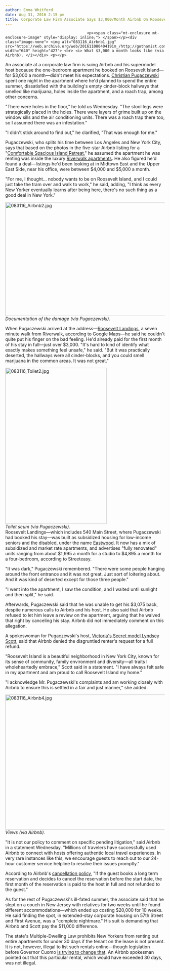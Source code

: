 ```yaml
---
author: Emma Whitford
date: Aug 31, 2016 2:15 pm
title: Corporate Law Firm Associate Says $3,000/Month Airbnb On Roosevelt Island Was A Ripoff
---
```


	
										<p><span class="mt-enclosure mt-enclosure-image" style="display: inline;"> </span></p><div class="image-none"> <img alt="083116_Airbnb1.jpg" src="https://web.archive.org/web/20161108040419im_/http://gothamist.com/attachments/nyc_ewhitford/083116_Airbnb1.jpg" width="640" height="427"> <br> <i> What $3,000 a month looks like (via Airbnb). </i></div> <p></p>

<p>An associate at a corporate law firm is suing Airbnb and his supermodel host because the one-bedroom apartment he booked on Roosevelt Island&#x2014;for $3,000 a month&#x2014;didn&apos;t meet his expectations. <a href="https://web.archive.org/web/20161108040419/http://www.shearman.com/en/people/p/pugaczewski-christian-a">Christian Pugaczewski</a> spent one night in the apartment where he&apos;d planned to spend the entire summer, dissatisfied with the building&apos;s empty cinder-block hallways that smelled like marijuana, holes inside the apartment, and a roach trap, among other concerns. </p>

<p>&quot;There were holes in the floor,&quot; he told us Wednesday. &quot;The stool legs were strategically placed in the holes. There were layers of grime built up on the window sills and the air conditioning units. There was a roach trap there too, so I assumed there was an infestation.&quot; </p>

<p>&quot;I didn&apos;t stick around to find out,&quot; he clarified, &quot;That was enough for me.&quot; </p>

<p>Pugaczewski, who splits his time between Los Angeles and New York City, says that based on the photos in the five-star Airbnb listing for a &quot;<a href="https://web.archive.org/web/20161108040419/https://www.airbnb.com/rooms/923708?sug=50">Comfortable Spacious Island Retreat</a>,&quot; he assumed the apartment he was renting was inside the luxury <a href="https://web.archive.org/web/20161108040419/http://www.relatedrentals.com/apartment-rentals/new-york-city/roosevelt-island/riverwalk-crossing">Riverwalk apartments</a>. He also figured he&apos;d found a deal&#x2014;listings he&apos;d been looking at in Midtown East and the Upper East Side, near his office, were between $4,000 and $5,000 a month. </p>

<p>&quot;For me, I thought... nobody wants to be on Roosevelt Island, and I could just take the tram over and walk to work,&quot; he said, adding, &quot;I think as every New Yorker eventually learns after being here, there&apos;s no such thing as a good deal in New York.&quot; </p>

<p><span class="mt-enclosure mt-enclosure-image" style="display: inline;"> </span></p><div class="image-none"> <img alt="083116_Airbnb2.jpg" src="https://web.archive.org/web/20161108040419im_/http://gothamist.com/attachments/nyc_ewhitford/083116_Airbnb2.jpg" width="640" height="360"> <br> <i> Documentation of the damage (via Pugaczewski). </i></div> <p></p>

<p>When Pugaczewski arrived at the address&#x2014;<a href="https://web.archive.org/web/20161108040419/http://www.rooseveltlandings.com/">Roosevelt Landings</a>, a seven minute walk from Riverwalk, according to Google Maps&#x2014;he said he couldn&apos;t quite put his finger on the bad feeling. He&apos;d already paid for the first month of his stay in full&#x2014;just over $3,000. &quot;It&apos;s hard to kind of identify what exactly makes something feel unsafe,&quot; he said. &quot;But it was practically deserted, the hallways were all cinder-blocks, and you could smell marijuana in the common areas. It was not great.&quot; </p>

<p><span class="mt-enclosure mt-enclosure-image" style="display: inline;"> </span></p><div class="image-right"> <img alt="083116_Toilet2.jpg" src="https://web.archive.org/web/20161108040419im_/http://gothamist.com/attachments/nyc_ewhitford/083116_Toilet2.jpg" width="320" height="494"> <br> <i style=" width:320px; ;display:block"> Toilet scum (via Pugaczewski). </i></div> Roosevelt Landings&#x2014;which includes 540 Main Street, where Pugaczewski had booked his stay&#x2014;was built as subsidized housing for low-income seniors and the disabled, under the name <a href="https://web.archive.org/web/20161108040419/http://www.nytimes.com/1993/08/01/realestate/if-you-re-thinking-of-living-in-roosevelt-island.html?pagewanted=all">Eastwood</a>. It now has a mix of subsidized and market rate apartments, and advertises &quot;fully renovated&quot; units ranging from about $1,995 a month for a studio to $4,895 a month for a four-bedroom, according to Streeteasy.<p></p>

<p>&quot;It was dark,&quot; Pugaczewski remembered. &quot;There were some people hanging around the front entrance and it was not great. Just sort of loitering about. And it was kind of deserted except for those three people.&quot; </p>

<p>&quot;I went into the apartment, I saw the condition, and I waited until sunlight and then split,&quot; he said. </p>

<p>Afterwards, Pugaczewski said that he was unable to get his $3,075 back, despite numerous calls to Airbnb and his host. He also said that Airbnb refused to let him leave a review on the apartment, arguing that he waived that right by canceling his stay. Airbnb did not immediately comment on this allegation. </p>

<p>A spokeswoman for Pugaczewski&apos;s host, <a href="https://web.archive.org/web/20161108040419/http://www.lyndseyscott.com/#about">Victoria&apos;s Secret model Lyndsey Scott</a>, said that Airbnb denied the disgruntled renter&apos;s request for a full refund. </p>

<p>&quot;Roosevelt Island is a beautiful neighborhood in New York City, known for its sense of community, family environment and diversity&#x2014;all traits I wholeheartedly embrace,&quot; Scott said in a statement. &quot;I have always felt safe in my apartment and am proud to call Roosevelt Island my home.&quot; </p>

<p>&quot;I acknowledge Mr. Pugaczewski&apos;s complaints and am working closely with Airbnb to ensure this is settled in a fair and just manner,&quot; she added.</p>

<p><span class="mt-enclosure mt-enclosure-image" style="display: inline;"> </span></p><div class="image-none"> <img alt="083116_Airbnb4.jpg" src="https://web.archive.org/web/20161108040419im_/http://gothamist.com/attachments/nyc_ewhitford/083116_Airbnb4.jpg" width="640" height="427"> <br> <i> Views (via Airbnb). </i></div> <p></p>

<p>&quot;It is not our policy to comment on specific pending litigation,&quot; said Airbnb in a statement Wednesday. &quot;Millions of travelers have successfully used Airbnb to connect with hosts offering authentic local travel experiences. In very rare instances like this, we encourage guests to reach out to our 24-hour customer service helpline to resolve their issues promptly.&quot;</p>

<p>According to Airbnb&apos;s <a href="https://web.archive.org/web/20161108040419/https://www.airbnb.com/home/cancellation_policies#long-term">cancellation policy</a>, &quot;If the guest books a long term reservation and decides to cancel the reservation before the start date, the first month of the reservation is paid to the host in full and not refunded to the guest.&quot; </p>

<p>As for the rest of Pugaczewski&apos;s ill-fated summer, the associate said that he slept on a couch in New Jersey with relatives for two weeks until he found different accommodations&#x2014;which ended up costing $20,000 for 10 weeks. He said finding the spot, in extended-stay corporate housing on 57th Street and First Avenue, was a &quot;complete nightmare.&quot; His suit is demanding that Airbnb and Scott pay the $11,000 difference. </p>

<p>The state&apos;s Multiple-Dwelling Law prohibits New Yorkers from renting out entire apartments for under 30 days if the tenant on the lease is not present. It is not, however, illegal to list such rentals online&#x2014;though legislation before Governor Cuomo <a href="https://web.archive.org/web/20161108040419/http://gothamist.com/2015/12/23/airbnb_ad_ban.php">is trying to change that</a>. An Airbnb spokesman pointed out that this particular rental, which would have exceeded 30 days, was not illegal. </p>					
										
									
				